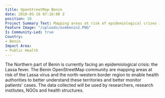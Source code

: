 ```yaml
---
title: OpenStreetMap Benin
date: 2018-05-16 07:16:00 Z
position: 10
Project Summary Text: Mapping areas at risk of epidemiological crises in Benin
Feature Image: "/uploads/osmbenin2.PNG"
Is Community-Led: true
Country:
- Benin
Impact Area:
- Public Health
---
```


The Northern part of Benin is currently facing an epidemiological crisis: the Lassa fever. The Benin OpenStreetMap community are mapping areas at risk of the Lassa virus and the north-western border region to enable health authorities to better understand these territories and better monitor patients' cases. The data collected will be used by researchers, research institutes, NGOs and health structures.